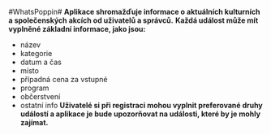 #WhatsPoppin#
**Aplikace shromažďuje informace o aktuálních kulturních a společenských akcích od uživatelů a správců.**
**Každá událost může mít vyplněné základní informace, jako jsou:**
- název
- kategorie
- datum a čas
- místo
- případná cena za vstupné
- program
- občerstvení
- ostatní info
**Uživatelé si při registraci mohou vyplnit preferované druhy událostí a aplikace je bude upozorňovat na události, které by je mohly zajímat.**
